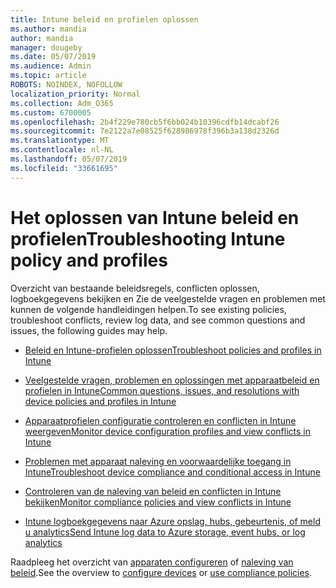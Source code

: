 ```yaml
---
title: Intune beleid en profielen oplossen
ms.author: mandia
author: mandia
manager: dougeby
ms.date: 05/07/2019
ms.audience: Admin
ms.topic: article
ROBOTS: NOINDEX, NOFOLLOW
localization_priority: Normal
ms.collection: Adm_O365
ms.custom: 6700005
ms.openlocfilehash: 2b4f229e780cb5f6bb024b10396cdfb14dcabf26
ms.sourcegitcommit: 7e2122a7e08525f628986978f396b3a138d2326d
ms.translationtype: MT
ms.contentlocale: nl-NL
ms.lasthandoff: 05/07/2019
ms.locfileid: "33661695"
---
```

# <a name="troubleshooting-intune-policy-and-profiles"></a><span data-ttu-id="abd6c-102">Het oplossen van Intune beleid en profielen</span><span class="sxs-lookup"><span data-stu-id="abd6c-102">Troubleshooting Intune policy and profiles</span></span>

<span data-ttu-id="abd6c-103">Overzicht van bestaande beleidsregels, conflicten oplossen, logboekgegevens bekijken en Zie de veelgestelde vragen en problemen met kunnen de volgende handleidingen helpen.</span><span class="sxs-lookup"><span data-stu-id="abd6c-103">To see existing policies, troubleshoot conflicts, review log data, and see common questions and issues, the following guides may help.</span></span>

- [<span data-ttu-id="abd6c-104">Beleid en Intune-profielen oplossen</span><span class="sxs-lookup"><span data-stu-id="abd6c-104">Troubleshoot policies and profiles in Intune</span></span>](https://docs.microsoft.com/intune/troubleshoot-policies-in-microsoft-intune)

- [<span data-ttu-id="abd6c-105">Veelgestelde vragen, problemen en oplossingen met apparaatbeleid en profielen in Intune</span><span class="sxs-lookup"><span data-stu-id="abd6c-105">Common questions, issues, and resolutions with device policies and profiles in Intune</span></span>](https://docs.microsoft.com/intune/device-profile-troubleshoot)

- [<span data-ttu-id="abd6c-106">Apparaatprofielen configuratie controleren en conflicten in Intune weergeven</span><span class="sxs-lookup"><span data-stu-id="abd6c-106">Monitor device configuration profiles and view conflicts in Intune</span></span>](https://docs.microsoft.com/intune/device-profile-monitor)

- [<span data-ttu-id="abd6c-107">Problemen met apparaat naleving en voorwaardelijke toegang in Intune</span><span class="sxs-lookup"><span data-stu-id="abd6c-107">Troubleshoot device compliance and conditional access in Intune</span></span>](https://docs.microsoft.com/intune/troubleshoot-conditional-access)

- [<span data-ttu-id="abd6c-108">Controleren van de naleving van beleid en conflicten in Intune bekijken</span><span class="sxs-lookup"><span data-stu-id="abd6c-108">Monitor compliance policies and view conflicts in Intune</span></span>](https://docs.microsoft.com/intune/compliance-policy-monitor)

- [<span data-ttu-id="abd6c-109">Intune logboekgegevens naar Azure opslag, hubs, gebeurtenis, of meld u analytics</span><span class="sxs-lookup"><span data-stu-id="abd6c-109">Send Intune log data to Azure storage, event hubs, or log analytics</span></span>](https://docs.microsoft.com/intune/review-logs-using-azure-monitor)

<span data-ttu-id="abd6c-110">Raadpleeg het overzicht van [apparaten configureren](https://docs.microsoft.com/intune/device-profiles) of [naleving van beleid](https://docs.microsoft.com/intune/device-compliance-get-started).</span><span class="sxs-lookup"><span data-stu-id="abd6c-110">See the overview to [configure devices](https://docs.microsoft.com/intune/device-profiles) or [use compliance policies](https://docs.microsoft.com/intune/device-compliance-get-started).</span></span>